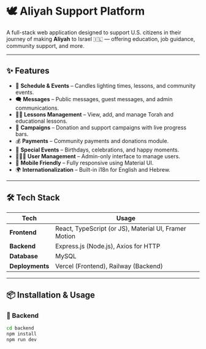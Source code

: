# 🕊️ Aliyah Support Platform

A full-stack web application designed to support U.S. citizens in their journey of making **Aliyah** to Israel 🇮🇱 — offering education, job guidance, community support, and more.

---

## ✨ Features

- 📅 **Schedule & Events** – Candles lighting times, lessons, and community events.
- 🗨️ **Messages** – Public messages, guest messages, and admin communications.
- 🧑‍🏫 **Lessons Management** – View, add, and manage Torah and educational lessons.
- 🎯 **Campaigns** – Donation and support campaigns with live progress bars.
- 💰 **Payments** – Community payments and donations module.
- 🎉 **Special Events** – Birthdays, celebrations, and happy moments.
- 🧑‍🤝‍🧑 **User Management** – Admin-only interface to manage users.
- 📱 **Mobile Friendly** – Fully responsive using Material UI.
- 🌍 **Internationalization** – Built-in i18n for English and Hebrew.

---

## 🛠️ Tech Stack

| Tech        | Usage                         |
|-------------|-------------------------------|
| **Frontend** | React, TypeScript (or JS), Material UI, Framer Motion |
| **Backend**  | Express.js (Node.js), Axios for HTTP |
| **Database** | MySQL                        |
| **Deployments** | Vercel (Frontend), Railway (Backend) |

---

## 📦 Installation & Usage

### 🔧 Backend

```bash
cd backend
npm install
npm run dev
